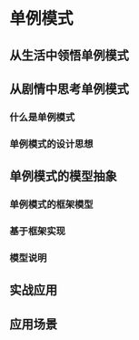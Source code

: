 # 单例模式

## 从生活中领悟单例模式

## 从剧情中思考单例模式

### 什么是单例模式

### 单例模式的设计思想

## 单例模式的模型抽象

### 单例模式的框架模型

### 基于框架实现

### 模型说明

## 实战应用

## 应用场景